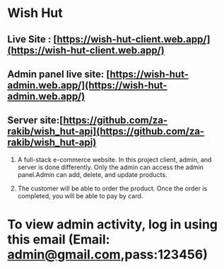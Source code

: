 # Wish Hut 
## Live Site : [https://wish-hut-client.web.app/](https://wish-hut-client.web.app/)
## Admin panel live site: [https://wish-hut-admin.web.app/](https://wish-hut-admin.web.app/)
## Server site:[https://github.com/za-rakib/wish_hut-api](https://github.com/za-rakib/wish_hut-api)
1. A full-stack e-commerce website. In this project client, admin, and server is done differently.
Only the admin can access the admin panel.Admin can add, delete, and update products.

2. The customer will be able to order the product. Once the order is completed, you will be able to pay by card.
# To view admin activity, log in using this email (Email: admin@gmail.com,pass:123456)

